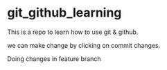 # git_github_learning
This is a repo to learn how to use git &amp; github.

we can make change by clicking on commit changes.

Doing changes in feature branch